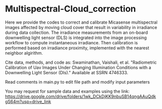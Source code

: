 # Multispectral-Cloud_correction
Here we provide the codes to correct and calibrate Micasense multispectral images affected by moving cloud cover that result in variability in irradiance during data collection. The irradiance measurements from an on-board downwelling light sensor (DLS) is integrated into the image processing workflow to compute instantaneous irradiance. Then calibration is performed based on irradiance proximity, implemented with the nearest neighbor algirithm. 

Cite data, methods, and code as: Swaminathan, Vaishali, et al. "Radiometric Calibration of Uav Images Under Changing Illumination Conditions with a Downwelling Light Sensor (Dls)." Available at SSRN 4746333.

Read comments in main.py to edit file path and modify input parameters

You may request for sample data and examples using the link: https://drive.google.com/drive/folders/1wk_DCkDjKK9nbuSB14qngAAuQdkgS64m?usp=drive_link
